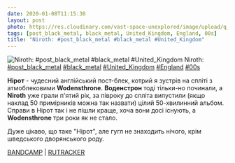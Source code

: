 ```yaml
---
date: 2020-01-08T11:15:30
layout: post
photo: https://res.cloudinary.com/vast-space-unexplored/image/upload/q_auto,dpr_auto,w_auto/photos/photo_847_08-01-2020_11-15-30.jpg
tags: [post_black_metal, black_metal, United_Kingdom, England, 00s]
title: "Niroth: #post_black_metal #black_metal #United_Kingdom"
---
```

![Niroth: #post_black_metal #black_metal #United_Kingdom](https://res.cloudinary.com/vast-space-unexplored/image/upload/q_auto,dpr_auto,w_auto/photos/photo_847_08-01-2020_11-15-30.jpg)
Niroth: [#post_black_metal](/tags/#post_black_metal) [#black_metal](/tags/#black_metal) [#United_Kingdom](/tags/#United_Kingdom) [#England](/tags/#England) [#00s](/tags/#00s)

**Нірот** - чудесний англійський пост-блек, котрий я зустрів на спліті з атмоблековими **Wodensthrone**. **Воденстрон** тоді тільки-но починали, а **Niroth** уже грали п&#39;ятий рік, за півроку до спліта випустили (якщо наклад 50 примірників можна так назвати) цілий 50-хвилинний альбом. Справи в Нірот так і не пішли краще, хоча вони досі існують, а **Wodensthrone** три роки як не стало.

Дуже цікаво, що таке &quot;Нірот&quot;, але гугл не знаходить нічого, крім шведського дворянського роду.

[BANDCAMP](https://niroth.bandcamp.com/track/the-flame-in-my-hand) \| [RUTRACKER](https://rutracker.org/forum/viewtopic.php?t=3766653)